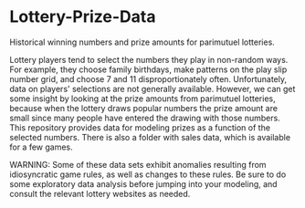 Lottery-Prize-Data
==================

Historical winning numbers and prize amounts for parimutuel lotteries.

Lottery players tend to select the numbers they play in non-random ways. For example, they choose family birthdays, make patterns on the play slip number grid, and choose 7 and 11 disproportionately often. Unfortunately, data on players' selections are not generally available. However, we can get some insight by looking at the prize amounts from parimutuel lotteries, because when the lottery draws popular numbers the prize amount are small since many people have entered the drawing with those numbers. This repository provides data for modeling prizes as a function of the selected numbers. There is also a folder with sales data, which is available for a few games.

WARNING: Some of these data sets exhibit anomalies resulting from idiosyncratic game rules, as well as changes to these rules. Be sure to do some exploratory data analysis before jumping into your modeling, and consult the relevant lottery websites as needed.



